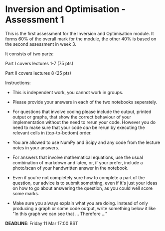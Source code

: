 # Inversion and Optimisation - Assessment 1

This is the first assessment for the Inversion and Optimisation module.
It forms 60% of the overall mark for the module, the other 40% is based on the
second assessment in week 3.

It consists of two parts:

Part I covers lectures 1-7 (75 pts)

Part II covers lectures 8  (25 pts) 

Instructions:

* This is independent work, you cannot work in groups.

* Please provide your answers in each of the two notebooks seperately.

* For questions that involve coding please include the output, printed output or graphs,
that show the correct behaviour of your implementation without the need to rerun your code. However you do need to make sure that your code _can_ be rerun by executing the relevant cells in (top-to-bottom) order.

* You are allowed to use NumPy and Scipy and any code from the lecture notes in your answers.

* For answers that involve mathematical equations, use the usual combination of markdown and latex, or, if your prefer, include a photo/scan of your handwritten answer in the notebook.

* Even if you're not completely sure how to complete a part of the question, our advice is to submit something, even if it's just your ideas on how to go about answering the question, as you could well score some marks.

* Make sure you always explain what you are doing. Instead of only producing a graph or some code output, write something below it like "In this graph we can see that ... Therefore ..."

**DEADLINE**: Friday 11 Mar 17:00 BST
